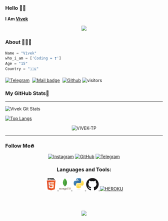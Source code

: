 ### Hello 👋🏻

**I Am [Vivek](https://github.com/VIVEK-TP)**


<p align="center">
  <a href="https://github.com/vivek-tp/Vivek-TP/blob/main/117139498-f081c400-adc9-11eb-9aaf-f895a54ecc67.gif">
     <img height="150px" src="https://github.com/vivek-tp/Vivek-TP/blob/main/117139498-f081c400-adc9-11eb-9aaf-f895a54ecc67.gif">
  </a>
</p>

### About 🙋🏻‍♂️
```python
Name = "Vivek"
who_i_am = ['Coding = ❣️']
Age = "15"
Country = "🇮🇳"
```
#### 
[![Telegram](https://img.shields.io/badge/Vivek-003245?style=flat&labelColor=224242&logoColor=white&for-the-badge&logo=telegram)](https://t.me/VivEK_Kerala)&nbsp;
[![Mail badge](https://img.shields.io/badge/Vivek-000000?style=style=flat&labelColor=224242&logoColor=white&for-the-badge&logo=gmail)](mailto:vivek.tp@telegmail.com)&nbsp;
[![Github](https://img.shields.io/badge/Github-000000?style=style=flat&labelColor=224242&logoColor=white&for-the-badge&logo=github)](https://github.com/Vivek-TP)
![visitors](https://visitor-badge.laobi.icu/badge?page_id=VIVEK-TP)

### My GitHub Stats💛
---
   
![Vivek Git Stats](https://github-readme-stats.vercel.app/api?username=Vivek-TP&include_all_commits=true&count_private=true&theme=white)

[![Top Langs](https://github-readme-stats.vercel.app/api/top-langs/?username=Vivek-TP&layout=compact&theme=WHITE)](https://github.com/Vivek-TP)

<p align="center"><img src="https://github-readme-streak-stats.herokuapp.com/?user=vivek-TP&" alt="VIVEK-TP" /></p>

</details>

--- 
 
### Follow Me🔥

<p align="center">
  <a href="https://instagram.com/VIVEKTVP"><img src="https://img.shields.io/badge/Instagram-white?&style=for-the-badge&logo=instagram" alt="Instagram"></a>
  <a href="https://github.com/Vivek-TP"><img src="https://img.shields.io/badge/GitHub-white?&style=for-the-badge&logo=github&logoColor=black" alt="GitHub"></a>
  <a href="https://telegram.me/VKPROJECTS"><img src="https://img.shields.io/badge/Telegram-white?&style=for-the-badge&logo=telegram" alt="Telegram"></a>
</p>

<h3 align="center">Languages and Tools:</h3>

<p align="center"> <a href="https://www.w3.org/html/" target="_blank"> <img src="https://raw.githubusercontent.com/devicons/devicon/master/icons/html5/html5-original-wordmark.svg" alt="html5" width="40" height="40"/> </a> <a href="https://www.mongodb.com/" target="_blank"> <img src="https://raw.githubusercontent.com/devicons/devicon/master/icons/mongodb/mongodb-original-wordmark.svg" alt="mongodb" width="40" height="40"/> </a> <a href="https://www.python.org" target="_blank"> <img src="https://raw.githubusercontent.com/devicons/devicon/master/icons/python/python-original.svg" alt="python" width="40" height="40"/> </a> <a href="https://github.com" target="_blank"> <img src="https://raw.githubusercontent.com/github/explore/78df643247d429f6cc873026c0622819ad797942/topics/github/github.png" alt="redis" width="40" height="40"/> </a> <a href="https://heroku.com/" target="_blank"> <img src="https://www.nicepng.com/png/full/223-2233246_heroku-logo-salesforce-heroku.png" alt="HEROKU" width="40" height="40"/> </a> </p>
<br />
<br />

<p align="center">
    <img src="https://img.shields.io/badge/THANKS%20FOR-VISITING%20❤-003245?style=flat&labelColor=224242&logoColor=white&for-the-badge&logo=github"/>
</p>
